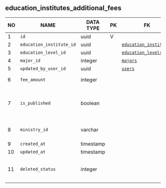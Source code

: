 education_institutes_additional_fees
----------------------------


NO | NAME | DATA TYPE | PK | FK | DESCRIPTION            
---|------|-----------|----|----|-------------
1|`id` | uuid | V |  | 
2|`education_institute_id` | uuid |  | [`education_institutes`](education_institutes.md) | 
3|`education_level_id` | uuid |  | [`education_levels`](education_levels.md) | 
4|`major_id` | integer |  | [`majors`](majors.md) | 
5|`updated_by_user_id` | uuid |  | [`users`](users.md) | 
6|`fee_amount` | integer |  |  | Fee amount in USD
7|`is_published` | boolean |  |  | Show this record in web interface and use it in business logic
8|`ministry_id` | varchar |  |  | An id in xls file from the Ministry
9|`created_at` | timestamp |  |  | 
10|`updated_at` | timestamp |  |  | 
11|`deleted_status` | integer |  |  | 0 - active record, 1 - deleted record.
